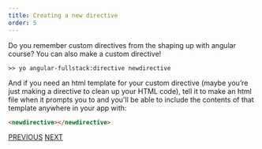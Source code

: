 ```yaml
---
title: Creating a new directive
order: 5
---
```

Do you remember custom directives from the shaping up with angular course? You can also make a custom directive!

	>> yo angular-fullstack:directive newdirective

And if you need an html template for your custom directive (maybe you’re just making a directive to clean up your HTML code), tell it to make an html file when it prompts you to and you'll be able to include the contents of that template anywhere in your app with:

~~~html
<newdirective></newdirective>
~~~

[PREVIOUS](https://github.com/FreeCodeCamp/FreeCodeCamp/wiki/Creating-a-new-route)
[NEXT](https://github.com/FreeCodeCamp/FreeCodeCamp/wiki/Grunt)